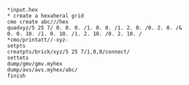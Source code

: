 
    *input.hex
    * create a hexaheral grid
    cmo create abc///hex
    quadxyz/5 25 7/ 0. 0. 0. /1. 0. 0. /1. 2. 0. /0. 2. 0. /&
    0. 0. 10. /1. 0. 10. /1. 2. 10. /0. 2. 10. /
    *cmo/printatt//-xyz-
    setpts
    creatpts/brick/xyz/5 25 7/1,0,0/connect/
    settets
    dump/gmv/gmv.myhex
    dump/avs/avs.myhex/abc/
    finish

